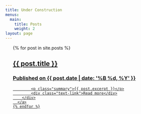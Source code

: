 ```yaml
---
title: Under Construction
menus:
  main:
    title: Posts
    weight: 2
layout: page
---
```



<section id="{{ include.section.section_id }}" class="posts">
  <ul>
    {% for post in site.posts %}
      <a href="{{ post.url }}" class="article-teaser">
        <div class="copy">
            <h2>{{ post.title }}</h2>
            <h3 class="publish-date">Published on {{ post.date | date: '%B %d, %Y' }}</h3>

            <p class="summary">{{ post.excerpt }}</p>
            <div class="text-link">Read more</div>
        </div>
      </a>
    {% endfor %}
  </ul>
</section>
